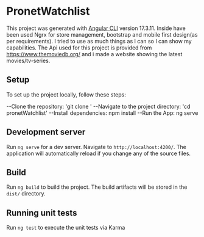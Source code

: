 # PronetWatchlist

This project was generated with [Angular CLI](https://github.com/angular/angular-cli) version 17.3.11. Inside have been used Ngrx for store management, bootstrap and mobile first design(as per requirements). I tried to use as much things as I can so I can show my capabilities. The Api used for this project is provided from https://www.themoviedb.org/ and i made a website showing the latest movies/tv-series. 

## Setup

To set up the project locally, follow these steps:

--Clone the repository: 'git clone [<repository-url>](https://github.com/Aulteric/PronetWatchlist.git)' 
--Navigate to the project directory: 'cd pronetWatchlist'
--Install dependencies: npm install
--Run the App: ng serve

## Development server

Run `ng serve` for a dev server. Navigate to `http://localhost:4200/`. The application will automatically reload if you change any of the source files.

## Build

Run `ng build` to build the project. The build artifacts will be stored in the `dist/` directory.

## Running unit tests

Run `ng test` to execute the unit tests via Karma
